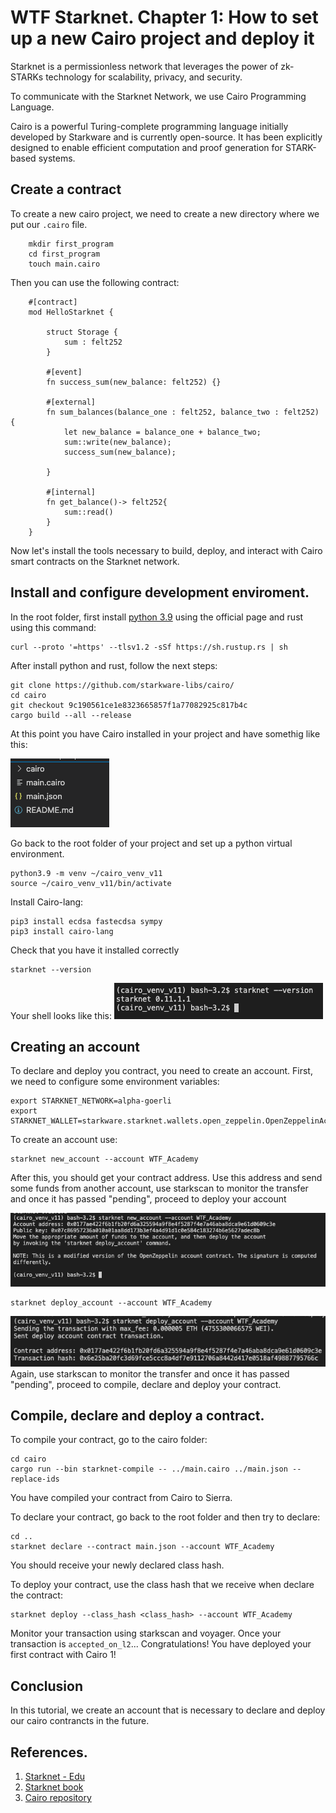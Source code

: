 # WTF Starknet. Chapter 1: How to set up a new Cairo project and deploy it

Starknet is a permissionless network that leverages the power of zk-STARKs technology for scalability, privacy, and security. 

To communicate with the Starknet Network, we use Cairo Programming Language. 

Cairo is a powerful Turing-complete programming language initially developed by Starkware and is currently open-source. It has been explicitly designed to enable efficient computation and proof generation for STARK-based systems. 

## Create a contract

To create a new cairo project, we need to create a new directory where we put our `.cairo` file.

```shell
    mkdir first_program
    cd first_program
    touch main.cairo
```

Then you can use the following contract:

```shell 
    #[contract]
    mod HelloStarknet {

        struct Storage {
            sum : felt252
        }

        #[event]
        fn success_sum(new_balance: felt252) {}

        #[external]
        fn sum_balances(balance_one : felt252, balance_two : felt252) {
            let new_balance = balance_one + balance_two;
            sum::write(new_balance);
            success_sum(new_balance);

        }

        #[internal]
        fn get_balance()-> felt252{
            sum::read()
        }
    }
```
Now let's install the tools necessary to build, deploy, and interact with Cairo smart contracts on the Starknet network. 

## Install and configure development enviroment.

In the root folder, first install [python 3.9](https://www.python.org/downloads/release/python-390/) using the official page and rust using this command:

```shell
curl --proto '=https' --tlsv1.2 -sSf https://sh.rustup.rs | sh
```

After install python and rust, follow the next steps: 

```shell
git clone https://github.com/starkware-libs/cairo/
cd cairo
git checkout 9c190561ce1e8323665857f1a77082925c817b4c
cargo build --all --release
```
At this point you have Cairo installed in your project and have somethig like this:

![](./img/root%20files.png)

Go back to the root folder of your project and set up a python virtual environment.

```shell
python3.9 -m venv ~/cairo_venv_v11
source ~/cairo_venv_v11/bin/activate
```

Install Cairo-lang:

```shell
pip3 install ecdsa fastecdsa sympy
pip3 install cairo-lang
```

Check that you have it installed correctly

```shell
starknet --version
```
Your shell looks like this:
![](./img/shell.png)

## Creating an account 

To declare and deploy you contract, you need to create an account. First, we need to configure some environment variables:

```shell
export STARKNET_NETWORK=alpha-goerli
export STARKNET_WALLET=starkware.starknet.wallets.open_zeppelin.OpenZeppelinAccount
```

To create an account use:

```shell
starknet new_account --account WTF_Academy
```

After this, you should get your contract address. Use this address and send some funds from another account, use starkscan to monitor the transfer and once it has passed "pending", proceed to deploy your account 

![](./img/account.png)

```shell
starknet deploy_account --account WTF_Academy
```
![](./img/deploy_account.png)
Again, use starkscan to monitor the transfer and once it has passed "pending", proceed to compile, declare and deploy your contract.

## Compile, declare and deploy a contract.

To compile your contract, go to the cairo folder:

```shell
cd cairo
cargo run --bin starknet-compile -- ../main.cairo ../main.json --replace-ids
```

You have compiled your contract from Cairo to Sierra.

To declare your contract, go back to the root folder and then try to declare:

```shell
cd ..
starknet declare --contract main.json --account WTF_Academy
```

You should receive your newly declared class hash. 

To deploy your contract, use the class hash that we receive when declare the contract:

```shell
starknet deploy --class_hash <class_hash> --account WTF_Academy
```

Monitor your transaction using starkscan and voyager. Once your transaction is `accepted_on_l2`... Congratulations! You have deployed your first contract with Cairo 1!

## Conclusion

In this tutorial, we create an account that is necessary to declare and deploy our cairo contrancts in the future. 

## References.

1. [Starknet -  Edu](https://github.com/starknet-edu/deploy-cairo1-demo)
2. [Starknet book](https://book.starknet.io/chapter_1/environment_setup.html)
3. [Cairo repository](https://github.com/starkware-libs/cairo/)




